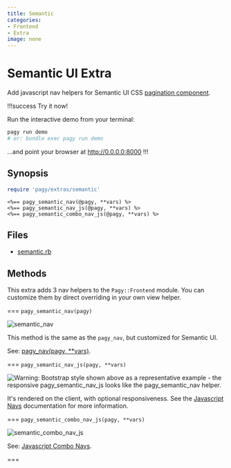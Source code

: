 ```yaml
---
title: Semantic
categories:
- Frontend
- Extra
image: none
---
```


# Semantic UI Extra

Add javascript nav helpers for Semantic UI CSS [pagination component](https://semantic-ui.com/collections/menu.html#pagination).

!!!success Try it now!

Run the interactive demo from your terminal:

```sh
pagy run demo
# or: bundle exec pagy run demo
```
...and point your browser at http://0.0.0.0:8000
!!!

## Synopsis

```ruby pagy.rb (initializer)
require 'pagy/extras/semantic'
```

```erb View
<%== pagy_semantic_nav(@pagy, **vars) %>
<%== pagy_semantic_nav_js(@pagy, **vars) %>
<%== pagy_semantic_combo_nav_js(@pagy, **vars) %>
```

## Files

- [semantic.rb](https://github.com/ddnexus/pagy/blob/master/lib/pagy/extras/semantic.rb)

## Methods

This extra adds 3 nav helpers to the `Pagy::Frontend` module. You can customize them by direct overriding in your own view helper.

=== `pagy_semantic_nav(pagy)`

![semantic_nav](/docs/assets/images/semantic_nav.png)

This method is the same as the `pagy_nav`, but customized for Semantic UI.

See: [pagy_nav(pagy, **vars)](/docs/api/frontend.md#pagy-nav-pagy-vars).

=== `pagy_semantic_nav_js(pagy, **vars)`

![Warning: Bootstrap style shown above as a representative example - the responsive `pagy_semantic_nav_js` looks like the `pagy_semantic_nav` helper.](/docs/assets/images/bootstrap_nav_js.png)

It's rendered on the client, with optional responsiveness. See the [Javascript Navs](/docs/api/javascript/navs.md) documentation
for more information.

=== `pagy_semantic_combo_nav_js(pagy, **vars)`

![semantic_combo_nav_js](/docs/assets/images/semantic_combo_nav_js.png)

See: [Javascript Combo Navs](/docs/api/javascript/combo-navs.md).

===
